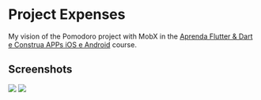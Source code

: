 # Project Expenses

My vision of the Pomodoro project with MobX in the [Aprenda Flutter & Dart e Construa APPs iOS e Android](https://www.cod3r.com.br/courses/aprenda-flutter-dart-e-construa-apps-ios-e-android) course.

## Screenshots
![](https://github.com/lobobranco/flutter-pomodoro/blob/master/screenshots/iOS1.png)
![](https://github.com/lobobranco/flutter-pomodoro/blob/master/screenshots/iOS2.png)

